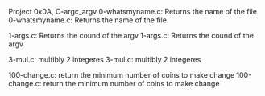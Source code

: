 Project 0x0A, C-argc_argv
0-whatsmyname.c: Returns the name of the file
0-whatsmyname.c: Returns the name of the file

1-args.c: Returns the cound of the argv
1-args.c: Returns the cound of the argv

3-mul.c: multibly 2 integeres
3-mul.c: multibly 2 integeres

100-change.c: return the minimum number of coins to make change
100-change.c: return the minimum number of coins to make change

